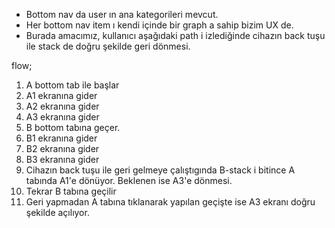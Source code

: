 * Bottom nav da user ın ana kategorileri mevcut.
* Her bottom nav item ı kendi içinde bir graph a sahip bizim UX de.
* Burada amacımız, kullanıcı aşağıdaki path i izlediğinde cihazın back tuşu ile stack de doğru şekilde geri dönmesi.

flow;

1. A bottom tab ile başlar
2. A1 ekranına gider
3. A2 ekranına gider
4. A3 ekranına gider
5. B bottom tabına geçer.
6. B1  ekranına gider
7. B2  ekranına gider
8. B3  ekranına gider
9. Cihazın back tuşu ile geri gelmeye çalıştıgında B-stack i bitince A tabında A1'e dönüyor. Beklenen ise A3'e dönmesi.
10. Tekrar B tabına geçilir
11. Geri yapmadan A tabına tıklanarak yapılan geçişte ise A3 ekranı doğru şekilde açılıyor.
